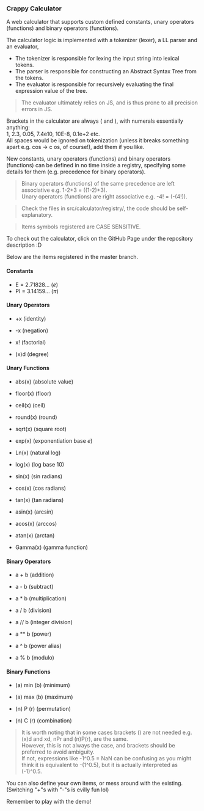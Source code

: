 ### Crappy Calculator

A web calculator that supports custom defined
constants, unary operators (functions) and binary operators (functions).

The calculator logic is implemented with a tokenizer (lexer), a LL parser and an evaluator,

- The tokenizer is responsible for lexing the input string into lexical tokens.
- The parser is responsible for constructing an Abstract Syntax Tree from the tokens.
- The evaluator is responsible for recursively evaluating the final expression value of the tree.

> The evaluator ultimately relies on JS,
> and is thus prone to all precision errors in JS.

Brackets in the calculator are always ( and ),
with numerals essentially anything:  
1, 2.3, 0.05, 7.4e10, 10E-8, 0.1e+2 etc.  
All spaces would be ignored on tokenization (unless it breaks something apart e.g. cos → c os, of course!), add them if you like.

New constants, unary operators (functions) and binary operators (functions)
can be defined in no time inside a registry, specifying some details for them
(e.g. precedence for binary operators).

> Binary operators (functions) of the same precedence are left associative
> e.g. 1-2+3 = ((1-2)+3).  
> Unary operators (functions) are right associative
> e.g. -4! = (-(4!)).

> Check the files in src/calculator/registry/, the code should be self-explanatory.

> Items symbols registered are CASE SENSITIVE.

To check out the calculator, click on the GitHub Page under the repository description :D

Below are the items registered in the master branch.

#### Constants

- E = 2.71828... ($e$)
- PI = 3.14159... ($\pi$)

#### Unary Operators

- \+x (identity)
- \-x (negation)

- x! (factorial)

- (x)d (degree)

#### Unary Functions

- abs(x) (absolute value)

- floor(x) (floor)
- ceil(x) (ceil)
- round(x) (round)

- sqrt(x) (square root)
- exp(x) (exponentiation base $e$)
- Ln(x) (natural log)
- log(x) (log base 10)

- sin(x) (sin radians)
- cos(x) (cos radians)
- tan(x) (tan radians)
- asin(x) (arcsin)
- acos(x) (arccos)
- atan(x) (arctan)

- Gamma(x) (gamma function)

#### Binary Operators

- a \+ b (addition)
- a \- b (subtract)
- a \* b (multiplication)
- a / b (division)
- a // b (integer division)

- a \*\* b (power)
- a ^ b (power alias)
- a % b (modulo)

#### Binary Functions

- (a) min (b) (minimum)
- (a) max (b) (maximum)

- (n) P (r) (permutation)
- (n) C (r) (combination)

> It is worth noting that in some cases brackets () are not needed e.g. (x)d and xd, nPr and (n)P(r), are the same.  
> However, this is not always the case, and brackets should be preferred to avoid ambiguity.  
> If not, expressions like -1^0.5 = NaN can be confusing as you might think it is equivalent to -(1^0.5),
> but it is actually interpreted as (-1)^0.5.

You can also define your own items, or mess around with the existing.
(Switching "+"s with "-"s is evilly fun lol)

Remember to play with the demo!
